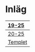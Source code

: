 # Inläg

| [19-25](https://caspian.rosengren.nu/blog/19-25.html)  |
| :------------------------------------------------------- |
| [20-25](https://caspian.rosengren.nu/blog/20-25.html)  |
| [Templet](https://caspian.rosengren.nu/blog/mall.html) |



